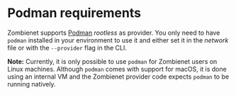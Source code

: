 # Podman requirements

Zombienet supports [Podman](https://podman.io/) _rootless_ as provider.
You only need to have `podman` installed in your environment to use it and either set it in the _network_ file or with the `--provider` flag in the CLI.

**Note:** Currently, it is only possible to use `podman` for Zombienet users on Linux machines. 
Although `podman` comes with support for macOS, it is done using an internal VM and the Zombienet provider code expects `podman` to be running natively.
